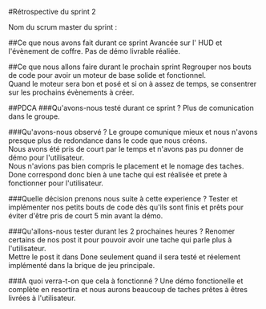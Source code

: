 #Rétrospective du sprint 2

Nom du scrum master du sprint :

##Ce que nous avons fait durant ce sprint 
Avancée sur l' HUD et l'évènement de coffre. Pas de démo livrable réaliée.

##Ce que nous allons faire durant le prochain sprint
Regrouper nos bouts de code pour avoir un moteur de base solide et fonctionnel.  
Quand le moteur sera bon et posé et si on à assez de temps, se consentrer sur les prochains évènements à créer.


##PDCA
###Qu'avons-nous testé durant ce sprint ?
Plus de comunication dans le groupe.

###Qu'avons-nous observé ?
Le groupe comunique mieux et nous n'avons presque plus de redondance dans le code que nous créons.  
Nous avons été pris de court par le temps et n'avons pas pu donner de démo pour l'utilisateur.  
Nous n'avions pas bien compris le placement et le nomage des taches.  
Done correspond donc bien à une tache qui est réalisée et prete à fonctionner pour l'utilisateur.

###Quelle décision prenons nous suite à cette experience ?
Tester et implémenter nos petits bouts de code dès qu'ils sont finis et prêts pour éviter d'être pris de court 5 min avant la démo.

###Qu'allons-nous tester durant les 2 prochaines heures ?
Renomer certains de nos post it pour pouvoir avoir une tache qui parle plus à l'utilisateur.   
Mettre le post it dans Done seulement quand il sera testé et réelement implémenté dans la brique de jeu principale.

###A quoi verra-t-on que cela à fonctionné ?
Une démo fonctionelle et complète en resortira et nous aurons beaucoup de taches prêtes à êtres livrées à l'utilisateur.
